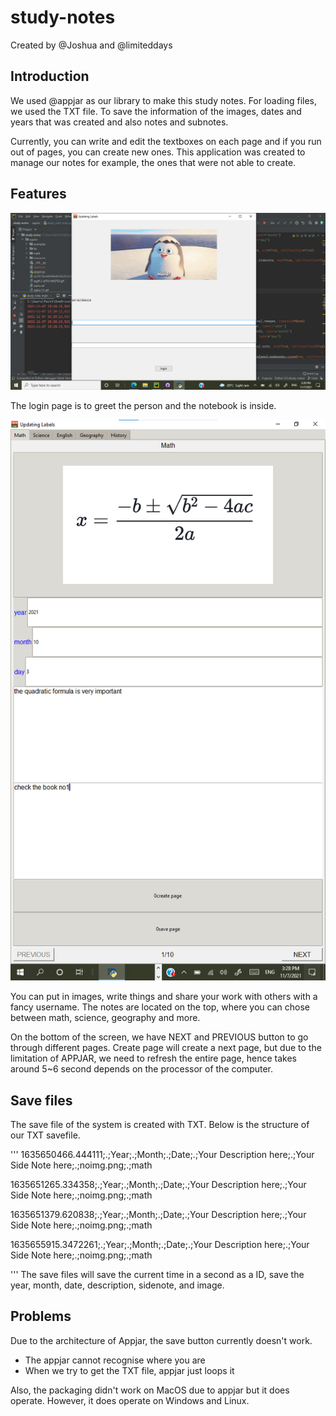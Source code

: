 # study-notes
Created by @Joshua and @limiteddays

## Introduction
We used @appjar as our library to make this study notes. For loading files, we used the TXT file.
To save the information of the images, dates and years that was created and also notes and subnotes.

Currently, you can write and edit the textboxes on each page and if you run out of pages, you can create new ones.
This application was created to manage our notes for example, the ones that were not able to create.

## Features

![image](https://github.com/joshua-park-tech/study-notes/blob/main/appJar/github_related/1.png)

The login page is to greet the person and the notebook is inside.

![image](https://github.com/joshua-park-tech/study-notes/blob/main/appJar/github_related/Screenshot%202021-11-07%20153035.png)

You can put in images, write things and share your work with others with a fancy username.
The notes are located on the top, where you can chose between math, science, geography and more.

On the bottom of the screen, we have NEXT and PREVIOUS button to go through different pages.
Create page will create a next page, but due to the limitation of APPJAR, we need to refresh the entire page,
hence takes around 5~6 second depends on the processor of the computer.


## Save files
The save file of the system is created with TXT. Below is the structure of our TXT savefile.

'''
1635650466.444111;.;Year;.;Month;.;Date;.;Your Description here;.;Your Side Note here;.;noimg.png;.;math

1635651265.334358;.;Year;.;Month;.;Date;.;Your Description here;.;Your Side Note here;.;noimg.png;.;math

1635651379.620838;.;Year;.;Month;.;Date;.;Your Description here;.;Your Side Note here;.;noimg.png;.;math

1635655915.3472261;.;Year;.;Month;.;Date;.;Your Description here;.;Your Side Note here;.;noimg.png;.;math

'''
The save files will save the current time in a second as a ID, save the year, month, date, description, sidenote, and image.


## Problems
Due to the architecture of Appjar, the save button currently doesn't work.
- The appjar cannot recognise where you are
- When we try to get the TXT file, appjar just loops it

Also, the packaging didn't work on MacOS due to appjar but it does operate. However, it does operate on Windows and Linux.
